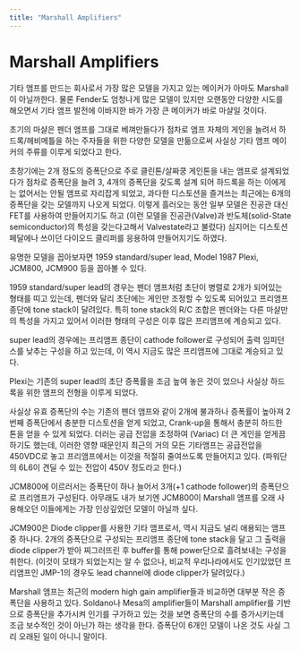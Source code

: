 ```yaml
---
title: "Marshall Amplifiers"
---
```

# Marshall Amplifiers

기타 앰프를 만드는 회사로서 가장 많은 모델을 가지고 있는 메이커가
아마도 Marshall이 아닐까한다. 물론 Fender도 엄청나게 많은 모델이 있지만
오랜동안 다양한 시도를 해오면서 기타 앰프 발전에 이바지한 바가 가장 큰 메이커가
바로 마샬일 것이다.

초기의 마샬은 펜더 앰프를 그대로 베껴만들다가 점차로 앰프 자체의 게인을
늘려서 하드록/헤비메틀을 하는 주자들을 위한 다양한 모델을 만듦으로써
사실상 기타 앰프 메이커의 주류를 이루게 되었다고 한다.

초창기에는 2개 정도의 증폭단으로 주로 클린톤/살짜쿵 게인톤을 내는 앰프로
설계되었다가 점차로 증폭단을 늘려 3, 4개의 증폭단을 갖도록 설계 되어
하드록을 하는 이에게는 없어서는 안될 앰프로 자리잡게 되었고,
과다한 디스토션을 즐겨쓰는 최근에는 6개의 증폭단을 갖는 모델까지 나오게 되었다.
이렇게 흘러오는 동안 일부 모델은 진공관 대신 FET를 사용하여 만들어지기도 하고
(이런 모델을 진공관(Valve)과 반도체(solid-State semiconductor)의 특성을 갖는다고해서
Valvestate라고 불렀다) 심지어는 디스토션 페달에나 쓰이던 다이오드 클리퍼를 응용하여
만들어지기도 하였다.

유명한 모델을 꼽아보자면 1959 standard/super lead, Model 1987 Plexi,
JCM800, JCM900 등을 꼽아볼 수 있다.

1959 standard/super lead의 경우는 펜더 앰프처럼 초단이 병렬로 2개가 되어있는 형태를
띠고 있는데, 펜더와 달리 초단에는 게인만 조정할 수 있도록 되어있고
프리앰프 종단에 tone stack이 달려있다. 특히 tone stack의 R/C 조합은
펜더와는 다른 마샬만의 특성을 가지고 있어서 이러한 형태의 구성은
이후 많은 프리앰프에 계승되고 있다.

super lead의 경우에는 프리앰프 종단이 cathode follower로 구성되어
출력 임피던스를 낮추는 구성을 하고 있는데, 이 역시 지금도 많은
프리앰프에 그대로 계승되고 있다.

Plexi는 기존의 super lead의 초단 증폭률을 조금 높여 놓은 것이 었으나
사실상 하드록을 위한 앰프의 전형을 이루게 되었다.

사실상 유효 증폭단의 수는 기존의 펜더 앰프와 같이 2개에 불과하나
증폭률이 높아져 2번째 증폭단에서 충분한 디스토션을 얻게 되었고,
Crank-up을 통해서 충분히 하드한 톤을 얻을 수 있게 되었다.
더러는 공급 전압을 조정하여 (Variac) 더 큰 게인을 얻게끔 하기도 했는데,
이러한 영향 때문인지 최근의 거의 모든 기타앰프는 공급전압을 450VDC로 놓고
프리앰프에서는 이것을 적절히 줄여쓰도록 만들어지고 있다.
(파워단의 6L6이 견딜 수 있는 전압이 450V 정도라고 한다.)

JCM800에 이르러서는 증폭단이 하나 늘어서 3개(+1 cathode follower)의 증폭단으로
프리앰프가 구성된다. 아무래도 내가 보기엔 JCM800이 Marshall 앰프를 오래 사용해오던
이들에게는 가장 인상깊었던 모델이 아닐까 싶다.

JCM900은 Diode clipper를 사용한 기타 앰프로서, 역시 지금도 널리 애용되는
앰프 중 하나다. 2개의 증폭단으로 구성되는 프리앰프 종단에 tone stack을 달고
그 출력을 diode clipper가 받아 찌그러뜨린 후 buffer를 통해 power단으로
흘려보내는 구성을 취한다.
(이것이 모태가 되었는지는 알 수 없으나, 비교적 우리나라에서도 인기있었던
프리앰프인 JMP-1의 경우도 lead channel에 diode clipper가 달려있다.)

Marshall 앰프는 최근의 modern high gain amplifier들과 비교하면 대부분
작은 증폭단을 사용하고 있다. Soldano나 Mesa의 amplifier들이 Marshall
amplifier를 기반으로 증폭단을 추가시켜 인기를 구가하고 있는 것을 보면
증폭단의 수를 증가시키는데 조금 보수적인 것이 아닌가 하는 생각을 한다.
증폭단이 6개인 모델이 나온 것도 사실 그리 오래된 일이 아니니 말이다.

